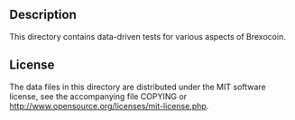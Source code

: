 Description
------------

This directory contains data-driven tests for various aspects of Brexocoin.

License
--------

The data files in this directory are distributed under the MIT software
license, see the accompanying file COPYING or
http://www.opensource.org/licenses/mit-license.php.

